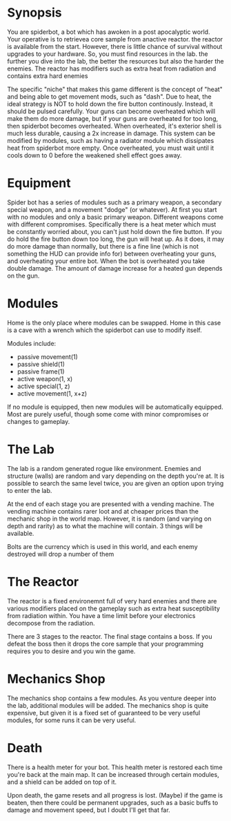 # Synopsis
You are spiderbot, a bot which has awoken in a post apocalyptic world. Your operative is to retrievea core sample from anactive reactor. the reactor is available from the start. However, there is little chance of survival without upgrades to your hardware. So, you must find resources in the lab. the further you dive into the lab, the better the resources but also the harder the enemies. The reactor has modifiers such as extra heat from radiation and contains extra hard enemies

The specific "niche" that makes this game different is the concept of "heat" and being able to get movement mods, such as "dash". Due to heat, the ideal strategy is NOT to hold down the fire button continously. Instead, it should be pulsed carefully. Your guns can become overheated which will make them do more damage, but if your guns are overheated for too long, then spiderbot becomes overheated. When overheated, it's exterior shell is much less durable, causing a 2x increase in damage. This system can be modified by modules, such as having a radiator module which dissipates heat from spiderbot more empty. Once overheated, you must wait until it cools down to 0 before the weakened shell effect goes away.

# Equipment

Spider bot has a series of modules such as a primary weapon, a secondary special weapon, and a movement "dodge" (or whatever). At first you start with no modules and only a basic primary weapon. Different weapons come with different compromises. Specifically there is a heat meter which must be constantly worried about, you can't just hold down the fire button. If you do hold the fire button down too long, the gun will heat up. As it does, it may do more damage than normally, but there is a fine line (which is not something the HUD can provide info for) between overheating your guns, and overheating your entire bot. When the bot is overheated you take double damage. The amount of damage increase for a heated gun depends on the gun. 

# Modules
Home is the only place where modules can be swapped. Home in this case is a cave with a wrench which the spiderbot can use to modify itself. 

Modules include:
* passive movement(1)
* passive shield(1)
* passive frame(1)
* active weapon(1, x)
* active special(1, z)
* active movement(1, x+z)

If no module is equipped, then new modules will be automatically equipped. Most are purely useful, though some come with minor compromises or changes to gameplay. 


# The Lab

The lab is a random generated rogue like environment. Enemies and structure (walls) are random and vary depending on the depth you're at. It is possible to search the same level twice, you are given an option upon trying to enter the lab.

At the end of each stage you are presented with a vending machine. The vending machine contains rarer loot and at cheaper prices than the mechanic shop in the world map. However, it is random (and varying on depth and rarity) as to what the machine will contain. 3 things will be available.

Bolts are the currency which is used in this world, and each enemy destroyed will drop a number of them

# The Reactor

The reactor is a fixed environemnt full of very hard enemies and there are various modifiers placed on the gameplay such as extra heat susceptibility from radiation within. You have a time limit before your electronics decompose from the radiation. 

There are 3 stages to the reactor. The final stage contains a boss. If you defeat the boss then it drops the core sample that your programming requires you to desire and you win the game. 

# Mechanics Shop

The mechanics shop contains a few modules. As you venture deeper into the lab, additional modules will be added. The mechanics shop is quite expensive, but given it is a fixed set of guaranteed to be very useful modules, for some runs it can be very useful.

# Death

There is a health meter for your bot. This health meter is restored each time you're back at the main map. It can be increased through certain modules, and a shield can be added on top of it. 

Upon death, the game resets and all progress is lost. (Maybe) if the game is beaten, then there could be permanent upgrades, such as a basic buffs to damage and movement speed, but I doubt I'll get that far.



